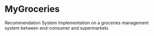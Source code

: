 # MyGroceries
Recommendation System Implementation on a groceries management system between end-consumer and supermarkets
